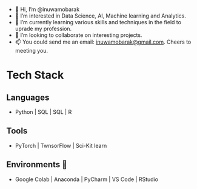- 👋 Hi, I’m @inuwamobarak
- 👀 I’m interested in Data Science, AI, Machine learning and Analytics.
- 🌱 I’m currently learning various skills and techniques in the field to uprade my profession.
- 💞️ I’m looking to collaborate on interesting projects.
- 📫 You could send me an email: inuwamobarak@gmail.com. Cheers to meeting you.

# Tech Stack
## Languages
* Python | SQL | SQL | R
## Tools
* PyTorch | TwnsorFlow | Sci-Kit learn
## Environments 🌱
* Google Colab | Anaconda | PyCharm | VS Code | RStudio
<!---
inuwamobarak/inuwamobarak is a ✨ special ✨ repository because its `README.md` (this file) appears on your GitHub profile.
You can click the Preview link to take a look at your changes.
--->
